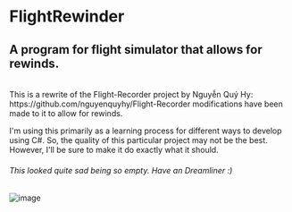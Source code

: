 # FlightRewinder

## A program for flight simulator that allows for rewinds.
<br>
This is a rewrite of the Flight-Recorder project by Nguyễn Quý Hy: https://github.com/nguyenquyhy/Flight-Recorder
modifications have been made to it to allow for rewinds.

I'm using this primarily as a learning process for different ways to develop using C#. So, the quality of this particular project may not be the best.
However, I'll be sure to make it do exactly what it should.

###### This looked quite sad being so empty. Have an Dreamliner :)

![image](https://user-images.githubusercontent.com/94312908/159028753-cd0090c5-bc92-4b78-a238-0784293de5ec.png)
